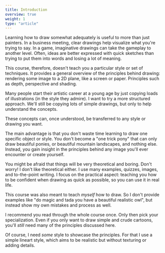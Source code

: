 ```yaml
---
title: Introduction
overview: true
weight: 1
type: "article"
---
```


Learning how to draw somewhat adequately is useful to more than just painters. In a business meeting, clear drawings help visualize what you're trying to say. In a game, imaginative drawings can take the gameplay to another level. Often, ideas are better expressed with quick sketches than trying to put them into words and losing a lot of meaning.

This course, therefore, doesn't teach you a particular style or set of techniques. It provides a general overview of the principles behind drawing: rendering some image to a 2D plane, like a screen or paper. Principles such as depth, perspective and shading.

Many people start their artistic career at a young age by just copying loads of illustrations (in the style they admire). I want to try a more structured approach. We'll still be copying lots of simple drawings, but only to help understand the concepts. 

These concepts can, once understood, be transferred to any style or drawing you want. 

The main advantage is that you don't waste time learning to draw one specific object or style. You don't become a "one trick pony" that can only draw beautiful ponies, or beautiful mountain landscapes, and nothing else. Instead, you gain insight in the principles behind any image you'll ever encounter or create yourself.

You might be afraid that things will be very theoretical and boring. Don't worry! I don't like theoretical either. I use many examples, quizzes, images, and to-the-point writing. I focus on the practical aspect: teaching you how to be confident when drawing as quick as possible, so you can use it in real life. 

This course was also meant to teach _myself_ how to draw. So I don't provide examples like "do magic and tada you have a beautiful realistic owl", but instead show my own mistakes and process as well.

I recommend you read through the whole course once. Only then pick your specialization. Even if you only want to draw simple and crude cartoons, you'll _still_ need many of the principles discussed here.

Of course, I need *some* style to showcase the principles. For that I use a simple lineart style, which aims to be realistic but without texturing or adding details.